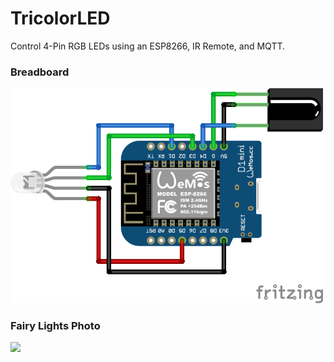 # TricolorLED
Control 4-Pin RGB LEDs using an ESP8266, IR Remote, and MQTT.


### Breadboard

<img src="https://github.com/iicky/TricolorLED/blob/master/image/breadboard.png?raw=true" width="500">

### Fairy Lights Photo

<img src="https://github.com/iicky/TricolorLED/blob/master/image/fairy_lights.jpg?raw=true" width="500">
